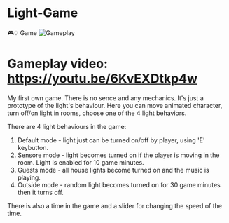 # Light-Game
🎮💡 Game
![Gameplay](https://youtu.be/6KvEXDtkp4w)
# Gameplay video: https://youtu.be/6KvEXDtkp4w

My first own game.
There is no sence and any mechanics. It's just a prototype of the light's behaviour.
Here you can move animated character, turn off/on light in rooms, choose one of the 4 light behaviors.

There are 4 light behaviours in the game:
1. Default mode - light just can be turned on/off by player, using 'E' keybutton.
2. Sensore mode - light becomes turned on if the player is moving in the room. Light is enabled for 10 game minutes.
3. Guests mode - all house lights become turned on and the music is playing.
4. Outside mode - random light becomes turned on for 30 game minutes then it turns off.

There is also a time in the game and a slider for changing the speed of the time.

